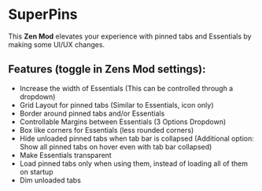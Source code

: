 # SuperPins

This **Zen Mod** elevates your experience with pinned tabs and Essentials by making some UI/UX changes.

## Features (toggle in Zens Mod settings):
  - Increase the width of Essentials (This can be controlled through a dropdown)
  - Grid Layout for pinned tabs (Similar to Essentials, icon only)
  - Border around pinned tabs and/or Essentials
  - Controllable Margins between Essentials (3 Options Dropdown)
  - Box like corners for Essentials (less rounded corners)
  - Hide unloaded pinned tabs when tab bar is collapsed (Additional option: Show all pinned tabs on hover even with tab bar collapsed)
  - Make Essentials transparent
  - Load pinned tabs only when using them, instead of loading all of them on startup
  - Dim unloaded tabs
